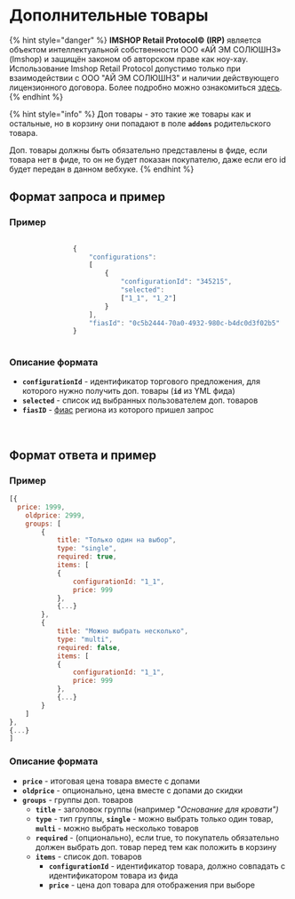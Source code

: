 # Дополнительные товары

{% hint style="danger" %}
**IMSHOP Retail Protocol© (IRP)** является объектом интеллектуальной собственности ООО «АЙ ЭМ СОЛЮШНЗ» (Imshop) и защищён законом об авторском праве как ноу-хау. Использование Imshop Retail Protocol допустимо только при взаимодействии с ООО "АЙ ЭМ СОЛЮШНЗ" и наличии действующего лицензионного договора. Более подробно можно ознакомиться [здесь](../../api-license.md).
{% endhint %}

{% hint style="info" %}
Доп товары - это такие же товары как и остальные, но в корзину они попадают в поле **`addons`** родительского товара.

Доп. товары должны быть обязательно представлены в фиде, если товара нет в фиде, то он не будет показан покупателю, даже если его id будет передан в данном вебхуке.
{% endhint %}

## Формат запроса и пример <a href="#format-zaprosa-i-primer" id="format-zaprosa-i-primer"></a>

### Пример <a href="#primer" id="primer"></a>

```javascript

                {
                    "configurations":
                    [
                        {
                            "configurationId": "345215",
                            "selected":
                            ["1_1", "1_2"]
                        }
                    ],
                    "fiasId": "0c5b2444-70a0-4932-980c-b4dc0d3f02b5"
                }
            
```

### Описание формата <a href="#opisanie-formata" id="opisanie-formata"></a>

* **`configurationId`** - идентификатор торгового предложения, для которого нужно получить доп. товары (**`id`** из YML фида)
* **`selected`** - список ид выбранных пользователем доп. товаров
* **`fiasID`** - [фиас](https://www.alta.ru/fias/) региона из которого пришел запрос

‌

## Формат ответа и пример <a href="#format-otveta-i-primer" id="format-otveta-i-primer"></a>

### Пример <a href="#primer-1" id="primer-1"></a>

```javascript
[{  
  price: 1999,
	oldprice: 2999,
	groups: [
		{
			title: "Только один на выбор",
			type: "single",
			required: true,
			items: [
			{
				configurationId: "1_1",
				price: 999
			},
			{...}
		},
		{
			title: "Можно выбрать несколько",
			type: "multi",
			required: false,
			items: [
			{
				configurationId: "1_1",
				price: 999
			},
			{...}
		}
	]
},
{...}
]
```

### Описание формата <a href="#opisanie-formata-2" id="opisanie-formata-2"></a>

* **`price`** - итоговая цена товара вместе с допами
* **`oldprice`** - опционально,  цена вместе с допами до скидки
* **`groups`** - группы доп. товаров
  * **`title`** - заголовок группы  (например "_Основание для кровати")_
  * **`type`** - тип группы, **`single`** - можно выбрать только один товар,  **`multi`** - можно выбрать несколько  товаров
  * **`required`** - (опционально), если true, то покупатель обязательно должен выбрать доп. товар перед тем как положить в корзину
  * **`items`** - список доп. товаров
    * **`configurationId`** - идентификатор товара, должно совпадать с идентификатором товара из фида
    *   **`price`** - цена доп товара для отображения при выборе

